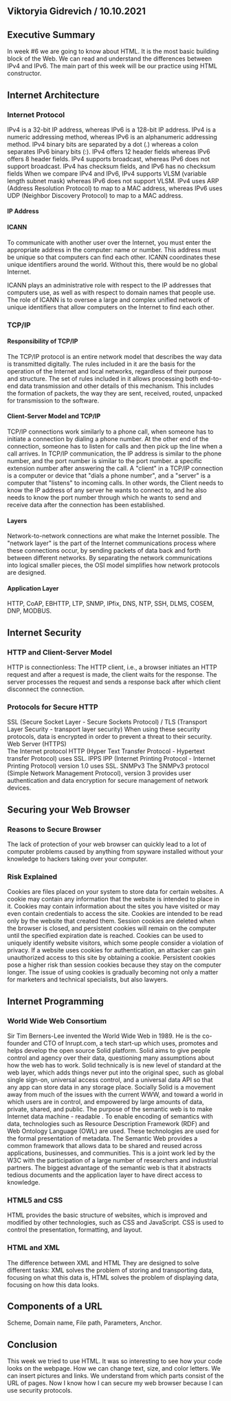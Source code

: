 ## Viktoryia Gidrevich  / 10.10.2021

## Executive Summary 
In week #6 we are going to know about HTML. It is the most basic building block of the Web. We can read and understand the differences between IPv4 and IPv6. The main part of this week will be our practice using HTML constructor.
## Internet Architecture
### Internet Protocol
IPv4 is a 32-bit IP address, whereas IPv6 is a 128-bit IP address.
IPv4 is a numeric addressing method, whereas IPv6 is an alphanumeric addressing method.
IPv4 binary bits are separated by a dot (.) whereas a colon separates IPv6 binary bits (:).
IPv4 offers 12 header fields whereas IPv6 offers 8 header fields.
IPv4 supports broadcast, whereas IPv6 does not support broadcast.
IPv4 has checksum fields, and IPv6 has no checksum fields
When we compare IPv4 and IPv6, IPv4 supports VLSM (variable length subnet mask) whereas IPv6 does not support VLSM.
IPv4 uses ARP (Address Resolution Protocol) to map to a MAC address, whereas IPv6 uses UDP (Neighbor Discovery Protocol) to map to a MAC address.

#### IP Address
#### ICANN
To communicate with another user over the Internet, you must enter the appropriate address in the computer: name or number. This address must be unique so that computers can find each other. ICANN coordinates these unique identifiers around the world. Without this, there would be no global Internet.

ICANN plays an administrative role with respect to the IP addresses that computers use, as well as with respect to domain names that people use.
The role of ICANN is to oversee a large and complex unified network of unique identifiers that allow computers on the Internet to find each other.


### TCP/IP
#### Responsibility of TCP/IP
The TCP/IP protocol is an entire network model that describes the way data is transmitted digitally. The rules included in it are the basis for the operation of the Internet and local networks, regardless of their purpose and structure.
The set of rules included in it allows processing both end-to-end data transmission and other details of this mechanism. This includes the formation of packets, the way they are sent, received, routed, unpacked for transmission to the software.

#### Client-Server Model and TCP/IP
TCP/IP connections work similarly to a phone call, when someone has to initiate a connection by dialing a phone number. At the other end of the connection, someone has to listen for calls and then pick up the line when a call arrives. In TCP/IP communication, the IP address is similar to the phone number, and the port number is similar to the port number. a specific extension number after answering the call. A "client" in a TCP/IP connection is a computer or device that "dials a phone number", and a "server" is a computer that "listens" to incoming calls. In other words, the Client needs to know the IP address of any server he wants to connect to, and he also needs to know the port number through which he wants to send and receive data after the connection has been established.
#### Layers
Network-to-network connections are what make the Internet possible. The "network layer" is the part of the Internet communications process where these connections occur, by sending packets of data back and forth between different networks.
By separating the network communications into logical smaller pieces, the OSI model simplifies how network protocols are designed.

#### Application Layer
HTTP, CoAP, EBHTTP, LTP, SNMP, IPfix, DNS, NTP, SSH, DLMS, COSEM, DNP, MODBUS.
## Internet Security
### HTTP and Client-Server Model
HTTP is connectionless: The HTTP client, i.e., a browser initiates an HTTP request and after a request is made, the client waits for the response. The server processes the request and sends a response back after which client disconnect the connection.
### Protocols for Secure HTTP
SSL (Secure Socket Layer - Secure Sockets Protocol) / TLS (Transport Layer Security - transport layer security)
When using these security protocols, data is encrypted in order to prevent a threat to their security.
Web Server (HTTPS)	
The Internet protocol HTTP (Hyper Text Transfer Protocol - Hypertext transfer Protocol) uses SSL.
IPPS
IPP (Internet Printing Protocol - Internet Printing Protocol) version 1.0 uses SSL.
SNMPv3
The SNMPv3 protocol (Simple Network Management Protocol), version 3 provides user authentication and data encryption for secure management of network devices.


## Securing your Web Browser
### Reasons to Secure Browser
The lack of protection of your web browser can quickly lead to a lot of computer problems caused by anything from spyware installed without your knowledge to hackers taking over your computer.
### Risk Explained
Cookies are files placed on your system to store data for certain websites. A cookie may contain any information that the website is intended to place in it. Cookies may contain information about the sites you have visited or may even contain credentials to access the site. Cookies are intended to be read only by the website that created them. Session cookies are deleted when the browser is closed, and persistent cookies will remain on the computer until the specified expiration date is reached.
Cookies can be used to uniquely identify website visitors, which some people consider a violation of privacy. If a website uses cookies for authentication, an attacker can gain unauthorized access to this site by obtaining a cookie. Persistent cookies pose a higher risk than session cookies because they stay on the computer longer.
The issue of using cookies is gradually becoming not only a matter for marketers and technical specialists, but also lawyers.


## Internet Programming
### World Wide Web Consortium
Sir Tim Berners-Lee invented the World Wide Web in 1989.
He is the co-founder and CTO of Inrupt.com, a tech start-up which uses, promotes and helps develop the open source Solid platform. Solid aims to give people control and agency over their data, questioning many assumptions about how the web has to work. Solid technically is is new level of standard at the web layer, which adds things never put into the original spec, such as global single sign-on, universal access control, and a universal data API so that any app can store data in any storage place. Socially Solid is a movement away from much of the issues with the current WWW, and toward a world in which users are in control, and empowered by large amounts of data, private, shared, and public.
The purpose of the semantic web is to make Internet data machine - readable . To enable encoding of semantics with data, technologies such as Resource Description Framework (RDF) and Web Ontology Language (OWL) are used. These technologies are used for the formal presentation of metadata.
The Semantic Web provides a common framework that allows data to be shared and reused across applications, businesses, and communities. This is a joint work led by the W3C with the participation of a large number of researchers and industrial partners.
The biggest advantage of the semantic web is that it abstracts tedious documents and the application layer to have direct access to knowledge.

### HTML5 and CSS
HTML provides the basic structure of websites, which is improved and modified by other technologies, such as CSS and JavaScript. CSS is used to control the presentation, formatting, and layout.
### HTML and XML
The difference between XML and HTML
They are designed to solve different tasks: XML solves the problem of storing and transporting data, focusing on what this data is, HTML solves the problem of displaying data, focusing on how this data looks.


## Components of a URL
Scheme, Domain name, File path, Parameters, Anchor.

## Conclusion
This week we tried to use HTML. It was so interesting to see how your code looks on the webpage. How we can change text, size, and color letters. We can insert pictures and links. We understand from which parts consist of the URL of pages. Now I know how I can secure my web browser because I  can use security protocols.
